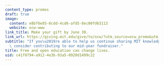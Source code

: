 ```yaml
---
content_type: promos
draft: true
image:
  content: e8bf6e85-6cdd-4cd6-afd5-8ec00fd63113
  website: ocw-www
link_title: Make your gift by June 30.
link_url: https://giving.mit.edu/give/to/ocw/?utm_source=ocw_promo&utm_medium=website&utm_campaign=june25
subtitle: "If you\u2019re able to help us continue sharing MIT knowledge widely, please\
  \ consider contributing to our mid-year fundraiser."
title: Free and open education can change lives.
uid: c41f0794-a912-4e3b-93a5-0920d1499c22
---
```

